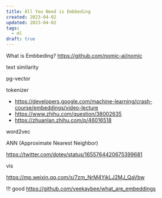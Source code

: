 ```yaml
---
title: All You Need is Embbeding
created: 2023-04-02
updated: 2023-04-02
tags:
  - ml
draft: true
---
```


What is Embbeding? https://github.com/nomic-ai/nomic

text similarity

pg-vector

tokenizer

- https://developers.google.com/machine-learning/crash-course/embeddings/video-lecture
- https://www.zhihu.com/question/38002635
- https://zhuanlan.zhihu.com/p/46016518

word2vec

ANN (Approximate Nearest Neighbor)

https://twitter.com/dotey/status/1655764420675399681

vis

<https://mp.weixin.qq.com/s/7zm_NrM4YikLJ2MJ_QaVbw>

!!! good <https://github.com/veekaybee/what_are_embeddings>
